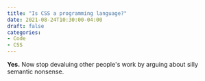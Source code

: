```yaml
---
title: "Is CSS a programming language?"
date: 2021-08-24T10:30:00-04:00
draft: false
categories:
- Code
- CSS
---
```


**Yes.** Now stop devaluing other people's work by arguing about silly semantic nonsense.